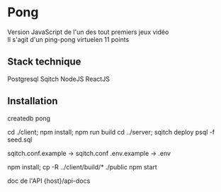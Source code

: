 # Pong

Version JavaScript de l'un des tout premiers jeux vidéo  
Il s'agit d'un ping-pong virtuelen 11 points

## Stack technique

Postgresql
Sqitch
NodeJS
ReactJS

## Installation

createdb pong


cd ./client; npm install; npm run build
cd ../server; 
sqitch deploy
psql -f seed.sql

sqitch.conf.example -> sqitch.conf
.env.example -> .env

npm install; cp -R ../client/build/* ./public
npm start

doc de l'API
{host}/api-docs